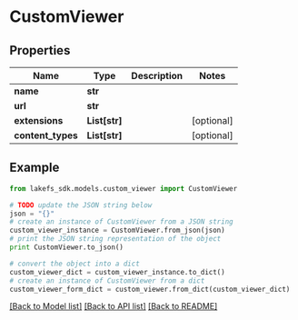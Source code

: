 # CustomViewer


## Properties

Name | Type | Description | Notes
------------ | ------------- | ------------- | -------------
**name** | **str** |  | 
**url** | **str** |  | 
**extensions** | **List[str]** |  | [optional] 
**content_types** | **List[str]** |  | [optional] 

## Example

```python
from lakefs_sdk.models.custom_viewer import CustomViewer

# TODO update the JSON string below
json = "{}"
# create an instance of CustomViewer from a JSON string
custom_viewer_instance = CustomViewer.from_json(json)
# print the JSON string representation of the object
print CustomViewer.to_json()

# convert the object into a dict
custom_viewer_dict = custom_viewer_instance.to_dict()
# create an instance of CustomViewer from a dict
custom_viewer_form_dict = custom_viewer.from_dict(custom_viewer_dict)
```
[[Back to Model list]](../README.md#documentation-for-models) [[Back to API list]](../README.md#documentation-for-api-endpoints) [[Back to README]](../README.md)


